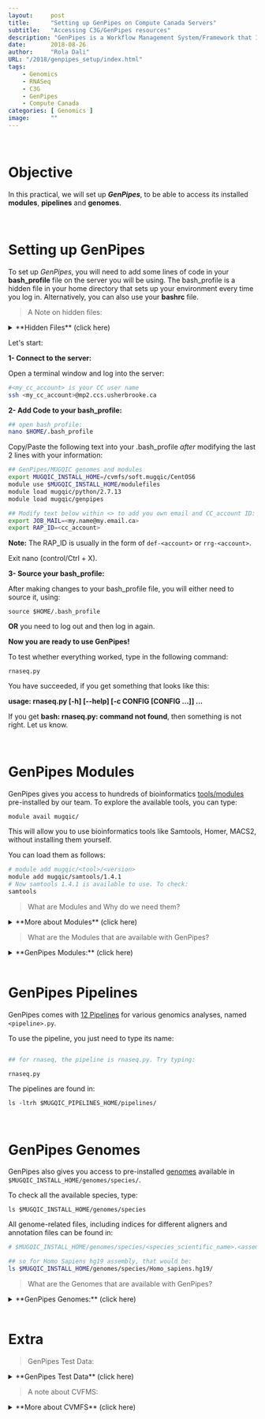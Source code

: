 ```yaml
---
layout:     post 
title:      "Setting up GenPipes on Compute Canada Servers"
subtitle:   "Accessing C3G/GenPipes resources"
description: "GenPipes is a Workflow Management System/Framework that I help develop at C3G. It eases the analysis of genomics data. This piece goes over how to set up GenPipes on the Compute Canada servers."
date:       2018-08-26
author:     "Rola Dali"
URL: "/2018/genpipes_setup/index.html"
tags:
    - Genomics
    - RNASeq
    - C3G
    - GenPipes
    - Compute Canada
categories: [ Genomics ]
image:      ""
---
```


<br/>

# Objective

In this practical, we will set up **_GenPipes_**, to be able to access its installed **modules**, **pipelines** and **genomes**.


<br/>

# Setting up GenPipes

To set up _GenPipes_, you will need to add some lines of code in your **bash_profile** file on the server you will be using. The bash_profile is a hidden file in your home directory that sets up your environment every time you log in. Alternatively, you can also use your **bashrc** file.  


> A Note on hidden files:

<details>
  <summary>
**Hidden Files** (click here)
  </summary>

Hidden files start with a `.` at the beginning of their names. For example: `.bash_profile` or `.bashrc`. To be able to see hidden files, you need to use:

`ls -a`

</details>


Let's start:


**1- Connect to the server:**

Open a terminal window and log into the server:


```bash
#<my_cc_account> is your CC user name
ssh <my_cc_account>@mp2.ccs.usherbrooke.ca
```  



**2- Add Code to your bash_profile:**

```bash
## open bash_profile:
nano $HOME/.bash_profile
```


Copy/Paste the following text into your .bash_profile *after* modifying the last 2 lines with your information:

```bash
## GenPipes/MUGQIC genomes and modules
export MUGQIC_INSTALL_HOME=/cvmfs/soft.mugqic/CentOS6
module use $MUGQIC_INSTALL_HOME/modulefiles
module load mugqic/python/2.7.13
module load mugqic/genpipes

## Modify text below within <> to add you own email and CC_account ID:
export JOB_MAIL=<my.name@my.email.ca>
export RAP_ID=<cc_account> 

```

**Note:** The RAP_ID is usually in the form of `def-<account>` or `rrg-<account>`.


Exit nano (control/Ctrl + X).



**3- Source your bash_profile:**

After making changes to your bash_profile file, you will either need to source it, using:

`source $HOME/.bash_profile`

**OR** you need to log out and then log in again.


**Now you are ready to use GenPipes!**

To test whether everything worked, type in the following command:

`rnaseq.py`


You have succeeded, if you get something that looks like this:

**usage: rnaseq.py [-h] [--help] [-c CONFIG [CONFIG ...]] ...**


If you get **bash: rnaseq.py: command not found**, then something is not right. Let us know.

<br/>

# GenPipes Modules

GenPipes gives you access to hundreds of bioinformatics [tools/modules](http://www.computationalgenomics.ca/cvmfs-modules/) pre-installed by our team. To explore the available tools, you can type:

`module avail mugqic/`


This will allow you to use bioinformatics tools like Samtools, Homer, MACS2, without installing them yourself.

You can load them as follows:

```bash
# module add mugqic/<tool>/<version>
module add mugqic/samtools/1.4.1
# Now samtools 1.4.1 is available to use. To check:
samtools
```


  
> What are Modules and Why do we need them?

<details>
  <summary>
**More about Modules** (click here)
  </summary>

"Modules" are a way to load software or tools when we need them.

Every time a computer runs a command (example "ls"), it needs to find the instructions to do so. It looks for the instructions in places listed in a variable called the **"$PATH"**. Every time you install a new tool, you need to add its location to your $PATH. Every time you issue a command (like ls), the computer will search through all the places listed in the $PATH to find the instructions on what to do.

Imagine, for servers that have thousands of users, each in need of several software, how long the PATH can get and how much that can slow down the system!

To avoid this, installed software is packaged in "modules" that you can be loaded when needed. The software is installed on the computer but the computer is not aware of it until you "load"" the module, which adds the software location to the $PATH.

To see what is in your $PATH, use:

`echo $PATH`

To see where the instructions of a command are stored, you can use `which`.
`which ls`

For ls, the instruction are usually stored in: /bin/ls


</details>




> What are the Modules that are available with GenPipes?

<details>
  <summary>
**GenPipes Modules:** (click here)
  </summary>

Command: 

`module avail mugqic/`

**OR** check out this [page](http://www.computationalgenomics.ca/cvmfs-modules/).

</details>

 <br/>

# GenPipes Pipelines

GenPipes comes with [12 Pipelines](https://bitbucket.org/mugqic/genpipes/src/ec3183ff39ed8371446fc243d41971efd0d092ac/pipelines/?at=master) for various genomics analyses, named `<pipeline>.py`.

To use the pipeline, you just need to type its name:

```bash

## for rnaseq, the pipeline is rnaseq.py. Try typing:

rnaseq.py
```

The pipelines are found in:

`ls -ltrh $MUGQIC_PIPELINES_HOME/pipelines/`

<br/>

# GenPipes Genomes

GenPipes also gives you access to pre-installed [genomes](http://www.computationalgenomics.ca/cvmfs-genomes/) available in `$MUGQIC_INSTALL_HOME/genomes/species/`.

To check all the available species, type:

`ls $MUGQIC_INSTALL_HOME/genomes/species`


All genome-related files, including indices for different aligners and annotation files can be found in:

```bash
# $MUGQIC_INSTALL_HOME/genomes/species/<species_scientific_name>.<assembly>/

## so for Homo Sapiens hg19 assembly, that would be:
ls $MUGQIC_INSTALL_HOME/genomes/species/Homo_sapiens.hg19/
```



> What are the Genomes that are available with GenPipes?

<details>
  <summary>
**GenPipes Genomes:** (click here)
  </summary>

Command: 

`ls $MUGQIC_INSTALL_HOME/genomes/species`

**OR** check this [page](http://www.computationalgenomics.ca/cvmfs-genomes/).


</details>

<br/>

# Extra

> GenPipes Test Data:

<details>
  <summary>
**GenPipes Test Data** (click here)
  </summary>

To test GenPipes, some small test datasets can be downloaded from this [page](http://www.computationalgenomics.ca/test-dataset/). 

</details>



> A note about CVFMS:

<details>
  <summary>
**More about CVMFS** (click here)
  </summary>

GenPipes is currenlty installed on many servers (Abacus, Guillimin, Mammouth, Cedar, Graham...). To avoid discrepancy between compute sites, GenPipes setup has been centralized to one location which is then distributed on a real-time shared file system: the CERN Virtual Machine File System (CVMFS). This helps us make sure that all the components of GenPipes are the same across servers. 

</details>

<br/>
<br/>
<br/>
<br/>


